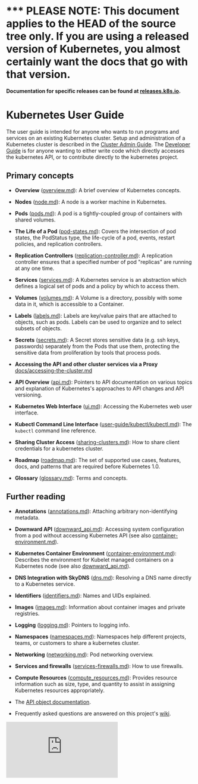 <!-- BEGIN MUNGE: UNVERSIONED_WARNING -->

<!-- BEGIN STRIP_FOR_RELEASE -->

<h1>*** PLEASE NOTE: This document applies to the HEAD of the source
tree only. If you are using a released version of Kubernetes, you almost
certainly want the docs that go with that version.</h1>

<strong>Documentation for specific releases can be found at
[releases.k8s.io](http://releases.k8s.io).</strong>

<!-- END STRIP_FOR_RELEASE -->

<!-- END MUNGE: UNVERSIONED_WARNING -->
# Kubernetes User Guide

The user guide is intended for anyone who wants to run programs and services
on an existing Kubernetes cluster.  Setup and administration of a
Kubernetes cluster is described in the [Cluster Admin Guide](cluster-admin-guide.md).
The [Developer Guide](developer-guide.md) is for anyone wanting to either write code which directly accesses the
kubernetes API, or to contribute directly to the kubernetes project.

## Primary concepts

* **Overview** ([overview.md](overview.md)): A brief overview
  of Kubernetes concepts. 

* **Nodes** ([node.md](node.md)): A node is a worker machine in Kubernetes.

* **Pods** ([pods.md](pods.md)): A pod is a tightly-coupled group of containers
  with shared volumes.

* **The Life of a Pod** ([pod-states.md](pod-states.md)):
  Covers the intersection of pod states, the PodStatus type, the life-cycle
  of a pod, events, restart policies, and replication controllers.

* **Replication Controllers** ([replication-controller.md](replication-controller.md)):
  A replication controller ensures that a specified number of pod "replicas" are 
  running at any one time.

* **Services** ([services.md](services.md)): A Kubernetes service is an abstraction 
  which defines a logical set of pods and a policy by which to access them.

* **Volumes** ([volumes.md](volumes.md)): A Volume is a directory, possibly with some 
  data in it, which is accessible to a Container.

* **Labels** ([labels.md](labels.md)): Labels are key/value pairs that are 
  attached to objects, such as pods. Labels can be used to organize and to 
  select subsets of objects. 

* **Secrets** ([secrets.md](secrets.md)): A Secret stores sensitive data
  (e.g. ssh keys, passwords) separately from the Pods that use them, protecting
  the sensitive data from proliferation by tools that process pods.

* **Accessing the API and other cluster services via a Proxy** [docs/accessing-the-cluster.md](../docs/accessing-the-cluster.md)

* **API Overview** ([api.md](api.md)): Pointers to API documentation on various topics
  and explanation of Kubernetes's approaches to API changes and API versioning.

* **Kubernetes Web Interface** ([ui.md](ui.md)): Accessing the Kubernetes
  web user interface.

* **Kubectl Command Line Interface** ([user-guide/kubectl/kubectl.md](user-guide/kubectl/kubectl.md)):
  The `kubectl` command line reference.

* **Sharing Cluster Access** ([sharing-clusters.md](sharing-clusters.md)):
  How to share client credentials for a kubernetes cluster.

* **Roadmap** ([roadmap.md](roadmap.md)): The set of supported use cases, features,
  docs, and patterns that are required before Kubernetes 1.0.

* **Glossary** ([glossary.md](glossary.md)): Terms and concepts.

## Further reading
<!--- make sure all documents from the docs directory are linked somewhere.
This one-liner (execute in docs/ dir) prints unlinked documents (only from this
dir - no recursion):
for i in *.md; do grep -r $i . | grep -v "^\./$i" > /dev/null; rv=$?; if [[ $rv -ne 0 ]]; then echo $i; fi; done
-->

* **Annotations** ([annotations.md](annotations.md)): Attaching
  arbitrary non-identifying metadata.

* **Downward API** ([downward_api.md](downward_api.md)): Accessing system
  configuration from a pod without accessing Kubernetes API (see also
  [container-environment.md](container-environment.md)).

* **Kubernetes Container Environment** ([container-environment.md](container-environment.md)):
  Describes the environment for Kubelet managed containers on a Kubernetes
  node (see also [downward_api.md](downward_api.md)).

* **DNS Integration with SkyDNS** ([dns.md](dns.md)):
  Resolving a DNS name directly to a Kubernetes service.

* **Identifiers** ([identifiers.md](identifiers.md)): Names and UIDs
  explained.

* **Images** ([images.md](images.md)): Information about container images
  and private registries.

* **Logging** ([logging.md](logging.md)): Pointers to logging info.

* **Namespaces** ([namespaces.md](namespaces.md)): Namespaces help different
  projects, teams, or customers to share a kubernetes cluster.

* **Networking** ([networking.md](networking.md)): Pod networking overview.

* **Services and firewalls** ([services-firewalls.md](services-firewalls.md)): How
  to use firewalls.

* **Compute Resources** ([compute_resources.md](compute_resources.md)):
  Provides resource information such as size, type, and quantity to assist in
  assigning Kubernetes resources appropriately.

* The [API object documentation](http://kubernetes.io/third_party/swagger-ui/).

* Frequently asked questions are answered on this project's [wiki](https://github.com/GoogleCloudPlatform/kubernetes/wiki).



[![Analytics](https://kubernetes-site.appspot.com/UA-36037335-10/GitHub/docs/user-guide.md?pixel)]()
